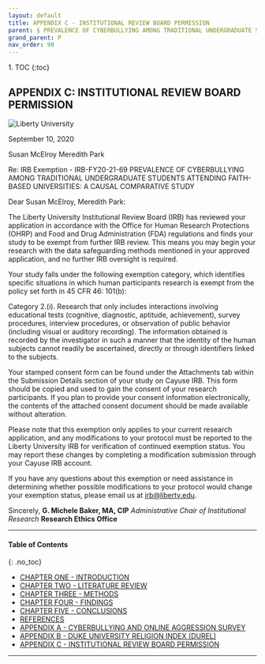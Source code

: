 ```yaml
---
layout: default
title: APPENDIX C - INSTITUTIONAL REVIEW BOARD PERMISSION
parent: § PREVALENCE OF CYBERBULLYING AMONG TRADITIONAL UNDERGRADUATE STUDENTS ATTENDING FAITH-BASED UNIVERSITIES - A CAUSAL-COMPARATIVE STUDY 
grand_parent: P 
nav_order: 90 
---
```

<style>
.dont-break-out {
  /* These are technically the same, but use both */
  overflow-wrap: break-word;
  word-wrap: break-word;

  -ms-word-break: break-all;
  /* This is the dangerous one in WebKit, as it breaks things wherever */
  word-break: break-all;
  /* Instead use this non-standard one: */
  word-break: break-word;
}
</style>

<div class="dont-break-out" markdown="1">
1. TOC
{:toc}

## APPENDIX C: INSTITUTIONAL REVIEW BOARD PERMISSION

![Liberty University](https://statics.bsafes.com/images/papers/prevalence-of-cyberbullying-among-traditional-undergraduate-students-attending-faith-based-universities-a-causal-comparative-study-logo.png)

September 10, 2020

Susan McElroy
Meredith Park

Re: IRB Exemption - IRB-FY20-21-69 PREVALENCE OF CYBERBULLYING AMONG TRADITIONAL UNDERGRADUATE STUDENTS ATTENDING FAITH-BASED UNIVERSITIES: A CAUSAL COMPARATIVE STUDY

Dear Susan McElroy, Meredith Park:

The Liberty University Institutional Review Board (IRB) has reviewed your application in accordance with the Office for Human Research Protections (OHRP) and Food and Drug Administration (FDA) regulations and finds your study to be exempt from further IRB review. This means you may begin your research with the data safeguarding methods mentioned in your approved application, and no further IRB oversight is required.

Your study falls under the following exemption category, which identifies specific situations in which human participants research is exempt from the policy set forth in 45 CFR 46: 101(b):

Category 2.(i). Research that only includes interactions involving educational tests (cognitive, diagnostic, aptitude, achievement), survey procedures, interview procedures, or observation of public behavior (including visual or auditory recording). The information obtained is recorded by the investigator in such a manner that the identity of the human subjects cannot readily be ascertained, directly or through identifiers linked to the subjects.

Your stamped consent form can be found under the Attachments tab within the Submission Details section of your study on Cayuse IRB. This form should be copied and used to gain the consent of your research participants. If you plan to provide your consent information electronically, the contents of the attached consent document should be made available without alteration.

Please note that this exemption only applies to your current research application, and any modifications to your protocol must be reported to the Liberty University IRB for verification of continued exemption status. You may report these changes by completing a modification submission through your Cayuse IRB account.

If you have any questions about this exemption or need assistance in determining whether possible modifications to your protocol would change your exemption status, please email us at irb@liberty.edu.

Sincerely,
**G. Michele Baker, MA, CIP**
*Administrative Chair of Institutional Research*
**Research Ethics Office**

***

#### Table of Contents
{: .no_toc}

<ul><li> <a href="/docs/P/prevalence-of-cyberbullying-among-traditional-undergraduate-students-attending-faith-based-universities-a-causal-comparative-study-1/">CHAPTER ONE - INTRODUCTION</a></li><li> <a href="/docs/P/prevalence-of-cyberbullying-among-traditional-undergraduate-students-attending-faith-based-universities-a-causal-comparative-study-2/">CHAPTER TWO - LITERATURE REVIEW</a></li><li> <a href="/docs/P/prevalence-of-cyberbullying-among-traditional-undergraduate-students-attending-faith-based-universities-a-causal-comparative-study-3/">CHAPTER THREE - METHODS</a></li><li> <a href="/docs/P/prevalence-of-cyberbullying-among-traditional-undergraduate-students-attending-faith-based-universities-a-causal-comparative-study-4/">CHAPTER FOUR - FINDINGS</a></li><li> <a href="/docs/P/prevalence-of-cyberbullying-among-traditional-undergraduate-students-attending-faith-based-universities-a-causal-comparative-study-5/">CHAPTER FIVE - CONCLUSIONS</a></li><li> <a href="/docs/P/prevalence-of-cyberbullying-among-traditional-undergraduate-students-attending-faith-based-universities-a-causal-comparative-study-6/">REFERENCES</a></li><li> <a href="/docs/P/prevalence-of-cyberbullying-among-traditional-undergraduate-students-attending-faith-based-universities-a-causal-comparative-study-7/">APPENDIX A - CYBERBULLYING AND ONLINE AGGRESSION SURVEY</a></li><li> <a href="/docs/P/prevalence-of-cyberbullying-among-traditional-undergraduate-students-attending-faith-based-universities-a-causal-comparative-study-8/">APPENDIX B - DUKE UNIVERSITY RELIGION INDEX (DUREL)</a></li><li> <a href="/docs/P/prevalence-of-cyberbullying-among-traditional-undergraduate-students-attending-faith-based-universities-a-causal-comparative-study-9/">APPENDIX C - INSTITUTIONAL REVIEW BOARD PERMISSION</a></li></ul>

***

</div>
